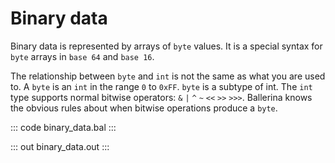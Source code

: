 # Binary data

Binary data is represented by arrays of `byte` values. It is a special syntax for `byte` arrays in `base 64` and `base 16`. 

The relationship between `byte` and `int` is not the same as what you are used to. A `byte` is an `int` in the range `0` to `0xFF`. `byte` is a subtype of int. The `int` type supports normal bitwise operators: `&` `|` `^` `~` `<<` `>>` `>>>`. Ballerina knows the obvious rules about when bitwise operations produce a `byte`.

::: code binary_data.bal :::

::: out binary_data.out :::
